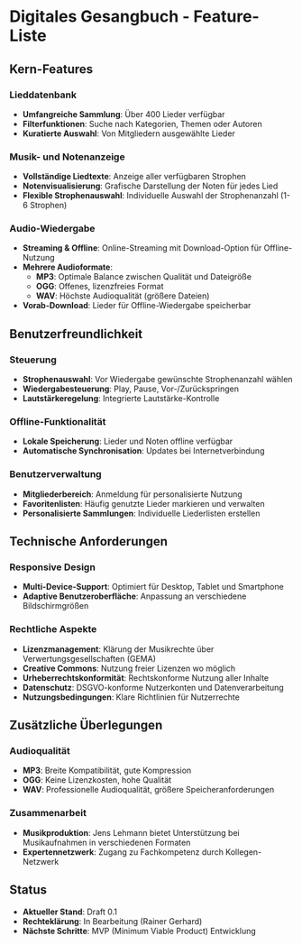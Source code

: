 # Digitales Gesangbuch - Feature-Liste

## Kern-Features

### Lieddatenbank

- **Umfangreiche Sammlung**: Über 400 Lieder verfügbar
- **Filterfunktionen**: Suche nach Kategorien, Themen oder Autoren
- **Kuratierte Auswahl**: Von Mitgliedern ausgewählte Lieder

### Musik- und Notenanzeige

- **Vollständige Liedtexte**: Anzeige aller verfügbaren Strophen
- **Notenvisualisierung**: Grafische Darstellung der Noten für jedes Lied
- **Flexible Strophenauswahl**: Individuelle Auswahl der Strophenanzahl (1-6 Strophen)

### Audio-Wiedergabe

- **Streaming & Offline**: Online-Streaming mit Download-Option für Offline-Nutzung
- **Mehrere Audioformate**:
  - **MP3**: Optimale Balance zwischen Qualität und Dateigröße
  - **OGG**: Offenes, lizenzfreies Format
  - **WAV**: Höchste Audioqualität (größere Dateien)
- **Vorab-Download**: Lieder für Offline-Wiedergabe speicherbar

## Benutzerfreundlichkeit

### Steuerung

- **Strophenauswahl**: Vor Wiedergabe gewünschte Strophenanzahl wählen
- **Wiedergabesteuerung**: Play, Pause, Vor-/Zurückspringen
- **Lautstärkeregelung**: Integrierte Lautstärke-Kontrolle

### Offline-Funktionalität

- **Lokale Speicherung**: Lieder und Noten offline verfügbar
- **Automatische Synchronisation**: Updates bei Internetverbindung

### Benutzerverwaltung

- **Mitgliederbereich**: Anmeldung für personalisierte Nutzung
- **Favoritenlisten**: Häufig genutzte Lieder markieren und verwalten
- **Personalisierte Sammlungen**: Individuelle Liederlisten erstellen

## Technische Anforderungen

### Responsive Design

- **Multi-Device-Support**: Optimiert für Desktop, Tablet und Smartphone
- **Adaptive Benutzeroberfläche**: Anpassung an verschiedene Bildschirmgrößen

### Rechtliche Aspekte

- **Lizenzmanagement**: Klärung der Musikrechte über Verwertungsgesellschaften (GEMA)
- **Creative Commons**: Nutzung freier Lizenzen wo möglich
- **Urheberrechtskonformität**: Rechtskonforme Nutzung aller Inhalte
- **Datenschutz**: DSGVO-konforme Nutzerkonten und Datenverarbeitung
- **Nutzungsbedingungen**: Klare Richtlinien für Nutzerrechte

## Zusätzliche Überlegungen

### Audioqualität

- **MP3**: Breite Kompatibilität, gute Kompression
- **OGG**: Keine Lizenzkosten, hohe Qualität
- **WAV**: Professionelle Audioqualität, größere Speicheranforderungen

### Zusammenarbeit

- **Musikproduktion**: Jens Lehmann bietet Unterstützung bei Musikaufnahmen in verschiedenen Formaten
- **Expertennetzwerk**: Zugang zu Fachkompetenz durch Kollegen-Netzwerk

## Status

- **Aktueller Stand**: Draft 0.1
- **Rechteklärung**: In Bearbeitung (Rainer Gerhard)
- **Nächste Schritte**: MVP (Minimum Viable Product) Entwicklung

